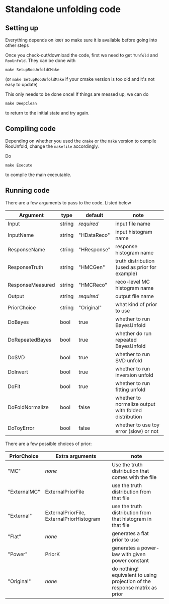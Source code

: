 
# Standalone unfolding code

## Setting up

Everything depends on `ROOT` so make sure it is available before going into other steps

Once you check-out/download the code, first we need to get `TUnfold` and `RooUnfold`.  They can be done with

```
make SetupRooUnfoldCMake
```

(or `make SetupRooUnfoldMake` if your cmake version is too old and it's not easy to update)

This only needs to be done once!  If things are messed up, we can do

```
make DeepClean
```

to return to the initial state and try again.



## Compiling code

Depending on whether you used the `cmake` or the `make` version to compile RooUnfold, change the `makefile` accordingly.


Do

```
make Execute
```

to compile the main executable.



## Running code

There are a few arguments to pass to the code.  Listed below

| Argument         | type   | default     | note                                                  |
|------------------|--------|-------------|-------------------------------------------------------|
| Input            | string | *required*  | input file name                                       |
| InputName        | string | "HDataReco" | input histogram name                                  |
| ResponseName     | string | "HResponse" | response histogram name                               |
| ResponseTruth    | string | "HMCGen"    | truth distribution (used as prior for example)        |
| ResponseMeasured | string | "HMCReco"   | reco-level MC histogram name                          |
| Output           | string | *required*  | output file name                                      |
| PriorChoice      | string | "Original"  | what kind of prior to use                             |
| DoBayes          | bool   | true        | whether to run BayesUnfold                            |
| DoRepeatedBayes  | bool   | true        | whether do run repeated BayesUnfold                   |
| DoSVD            | bool   | true        | whether to run SVD unfold                             |
| DoInvert         | bool   | true        | whether to run inversion unfold                       |
| DoFit            | bool   | true        | whether to run fitting unfold                         |
| DoFoldNormalize  | bool   | false       | whether to normalize output with folded distribution  |
| DoToyError       | bool   | false       | whether to use toy error (slow) or not                |


There are a few possible choices of prior:

| PriorChoice  | Extra arguments                           | note                                                                        |
|--------------|-------------------------------------------|-----------------------------------------------------------------------------|
| "MC"         | _none_                                    | Use the truth distribution that comes with the file                         |
| "ExternalMC" | ExternalPriorFile                         | use the truth distribution from that file                                   |
| "External"   | ExternalPriorFile, ExternalPriorHistogram | use the truth distribution from that histogram in that file                 |
| "Flat"       | _none_                                    | generates a flat prior to use                                               |
| "Power"      | PriorK                                    | generates a power-law with given power constant                             |
| "Original"   | _none_                                    | do nothing!  equivalent to using projection of the response matrix as prior |




